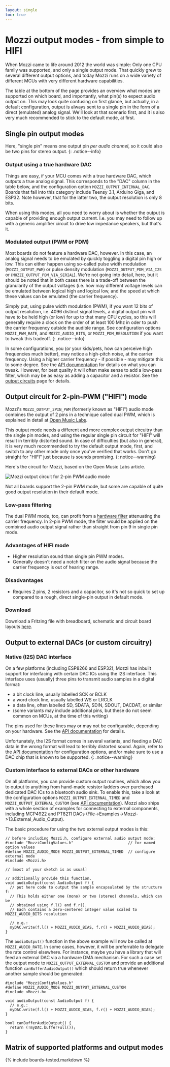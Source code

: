 ```yaml
---
layout: single
toc: true
---
```


# Mozzi output modes - from simple to HIFI

When Mozzi came to life around 2012 the world was simple: Only one CPU family was supported, and only a single output mode. That quickly grew to several different output options,
and today Mozzi runs on a wide variety of different MCUs with very different hardware capabilities.  

The table at the bottom of the page provides an overview what modes are supported on which board, and importantly, what pin(s) to expect audio output on. This may
look quite confusing on first glance, but actually, in a default configuration, output is always sent to a single pin in the form of a direct (emulated) analog
signal. We'll look at that scenario first, and it is also very much recommended to stick to the default mode, at first.

## Single pin output modes

Here, "single pin" means one output pin *per audio channel*, so it could also be two pins for stereo output.
{: .notice--info}

### Output using a true hardware DAC

Things are easy, if your MCU comes with a true hardware DAC, which outputs a true analog signal. This corresponds to the "DAC" column in the table
below, and the configuration option ```MOZZI_OUTPUT_INTERNAL_DAC```.
Boards that fall into this category include Teensy 3.1, Arduino Giga, and ESP32. Note however, that for the latter two, the output resolution is only 8 bits.

When using this modes, all you need to worry about is whether the output is capable
of providing enough output current. I.e. you may need to follow up with a generic amplifier circuit to drive low impedance speakers, but that's it.

### Modulated output (PWM or PDM)

Most boards do not feature a hardware DAC, however. In this case, an analog signal needs to be emulated by quickly toggling a digital pin high or low.
This can either happen using so-called pulse width modulation (```MOZZI_OUTPUT_PWM```) or pulse density modulation (```MOZZI_OUTPUT_PDM_VIA_I2S``` or (```MOZZI_OUTPUT_PDM_VIA_SERIAL```). We're not going into detail, here, but it should be noted that in both cases there is a trade-off between the
granularity of the output voltages (i.e. how may different voltage levels can be emulated between logical high and logical low, and the speed at which
these values can be emulated (the carrier frequency).

Simply put, using pulse width modulation (PWM), if you want 12 bits of output resolution, i.e. 4096 distinct signal levels, a digital output
pin will have to be held high (or low) for up to that many CPU cycles, so this will generally require a clock on the order of at least 100 Mhz
in oder to push the carrier frequency outside the audible range. See configuration options `MOZZI_PWM_RATE`, and `MOZZI_AUDIO_BITS`,
or `MOZZI_PDM_RESOLUTION` if you want to tweak this tradeoff.
{: .notice--info}

In some configurations, you (or your kids/pets, how can perceive high frequencies much better), may notice a high-pitch noise, at the carrier frequency.
Using a higher carrier frequency - if possible - may mitigate this to some degree. See the [API documentation](/Mozzi/doc/html/hardware.html) for details
on what you can tweak. However, for best quality it will often make sense to add a low-pass filter, which may be as easy as adding a capacitor and a resistor.
See the [output circuits](../output/) page for details.

## Output circuit for 2-pin-PWM ("HIFI") mode

Mozzi's ```MOZZI_OUTPUT_2PIN_PWM``` (formerly known as "HIFI") audio mode combines the output of 2 pins in a technique called dual PWM, which is explained in detail at [Open Music Labs](https://www.openmusiclabs.com/learning/digital/pwm-dac/dual-pwm-circuits/).

This output mode needs a different and more complex output circuitry than the single pin modes, and using the regular single pin circuit for "HIFI" will result in
terribly distorted sound. In case of difficulties (but also in general), it is very much recommended to try the default output mode, first, and switch to any
other mode only once you've verified that works. Don't go straight for "HIFI" just because is sounds promising.
{: notice--warning}

Here's the circuit for Mozzi, based on the Open Music Labs article.

![Mozzi output circuit for 2-pin PWM audio mode](https://farm8.staticflickr.com/7458/10657009473_26c1f478de.jpg)

Not all boards support the 2-pin PWM mode, but some are capable of quite good output resolution in their default mode.

### Low-pass filtering
The dual PWM mode, too, can profit from a [hardware filter](../output/) attenuating the carrier frequency. In 2-pin PWM mode, the filter
would be applied on the combined audio output signal rather than straight from pin 9 in single pin mode.

### Advantages of HIFI mode
- Higher resolution sound than single pin PWM modes.  
- Generally doesn't need a notch filter on the audio signal because the carrier frequency is out of hearing range.

### Disadvantages
- Requires 2 pins, 2 resistors and a capacitor, so it's not so quick to set up compared to a rough, direct single-pin output in default mode.

### Download
Download a Fritzing file with breadboard, schematic and circuit board layouts [here](https://docs.google.com/file/d/0B_eOzePFYDZaSEo4bVJ6NlJnSXM/edit?usp=sharing).

## Output to external DACs (or custom circuitry)

### Native (I2S) DAC interface

On a few platforms (including ESP8266 and ESP32), Mozzi has inbuilt support for interfacing with certain DAC ICs using the I2S interface. This interface
uses (usually) three pins to transmit audio samples in a digital format:
 - a bit clock line, usually labelled SCK or BCLK
 - a word clock line, usually labelled WS or LRCLK
 - a data line, often labelled SD, SDATA, SDIN, SDOUT, DACDAT, or similar
 - (some variants may include additional pins, but these do not seem common on MCUs, at the time of this writing)

The pins used for these lines may or may not be configurable, depending on your hardware. See the [API documentation](/Mozzi/doc/html/hardware.html) for details.

Unfortunately, the I2S format comes in several variants, and feeding a DAC data in the wrong format will lead to terribly distorted sound. Again,
refer to the [API documentation](/Mozzi/doc/html/hardware.html) for configuration options, and/or make sure to use a DAC chip that is known to be supported.
{: .notice--warning}

### Custom interface to external DACs or other hardware

On all platforms, you can provide custom output routines, which allow you to output to anything from hand-made resistor ladders over purchased dedicated DAC ICs to
a bluetooth audio sink. To enable this, take a look at the configuration options `MOZZI_OUTPUT_EXTERNAL_TIMED` and `MOZZI_OUTPUT_EXTERNAL_CUSTOM` (see [API documentation](/Mozzi/doc/html/hardware.html)).
Mozzi also ships with a whole section of examples for connecting to external components, including MCP4922 and PT8211 DACs (File->Examples->Mozzi->13.External_Audio_Output).

The basic procedure for using the two external output modes is this:

```
// before including Mozzi.h, configure external audio output mode:
#include "MozziConfigValues.h"                        // for named option values
#define MOZZI_AUDIO_MODE MOZZI_OUTPUT_EXTERNAL_TIMED  // configure external mode
#include <Mozzi.h>

// [most of your sketch is as usual]

// additionally provide this function.
void audioOutput(const AudioOutput f) {
  // put here code to output the sample encapsulated by the structure f:
  // This holds either one (mono) or two (stereo) channels, which can be
  // obtained using f.l() and f.r().
  // Each contains a zero-centered integer value scaled to MOZZI_AUDIO_BITS resolution

  // e.g.:
  myDAC.write(f.l() + MOZZI_AUDIO_BIAS, f.r() + MOZZI_AUDIO_BIAS);
}
```

The ```audioOutput()``` function in the above example will now be called at ```MOZZI_AUDIO_RATE```. In some cases, however, it will be preferrable to delegate the rate
control elsewhere. For instance, maybe you have a library that will feed an external DAC via a hardware DMA mechanism. For such a case set the output mode to
```MOZZI_OUTPUT_EXTERNAL_CUSTOM``` and provide an additional function ```canBufferAudioOutput()``` which should return true whenever another sample should be generated:

```
#include "MozziConfigValues.h"
#define MOZZI_AUDIO_MODE MOZZI_OUTPUT_EXTERNAL_CUSTOM
#include <Mozzi.h>

void audioOutput(const AudioOutput f) {
  // e.g.:
  myDAC.write(f.l() + MOZZI_AUDIO_BIAS, f.r() + MOZZI_AUDIO_BIAS);
}

bool canBufferAudioOutput() {
  return (!myDAC.bufferFull());
}
```

## Matrix of supported platforms and output modes

{% include boards-tested.markdown %}
